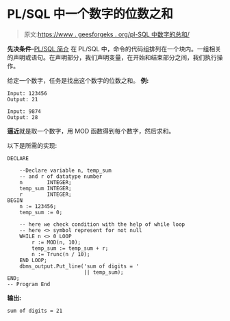 # PL/SQL 中一个数字的位数之和

> 原文:[https://www . geesforgeks . org/pl-SQL 中数字的总和/](https://www.geeksforgeeks.org/sum-of-digits-of-a-number-in-pl-sql/)

**先决条件**–[PL/SQL 简介](https://www.geeksforgeeks.org/plsql-introduction/)
在 PL/SQL 中，命令的代码组排列在一个块内。一组相关的声明或语句。在声明部分，我们声明变量，在开始和结束部分之间，我们执行操作。

给定一个数字，任务是找出这个数字的位数之和。
**例:**

```
Input: 123456
Output: 21

Input: 9874
Output: 28

```

**逼近**就是取一个数字，用 MOD 函数得到每个数字，然后求和。

以下是所需的实现:

```
DECLARE 

    --Declare variable n, temp_sum  
    -- and r of datatype number 
    n        INTEGER; 
    temp_sum INTEGER; 
    r        INTEGER; 
BEGIN 
    n := 123456; 
    temp_sum := 0; 

    -- here we check condition with the help of while loop 
    -- here <> symbol represent for not null 
    WHILE n <> 0 LOOP 
        r := MOD(n, 10); 
        temp_sum := temp_sum + r; 
        n := Trunc(n / 10); 
    END LOOP; 
    dbms_output.Put_line('sum of digits = ' 
                         || temp_sum); 
END; 
-- Program End 
```

**输出:**

```
sum of digits = 21

```